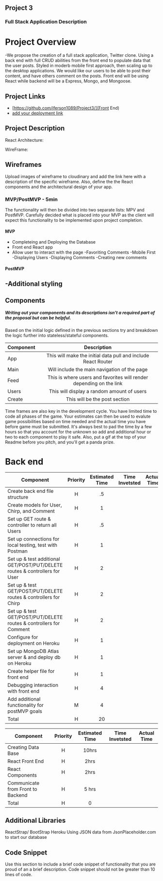 ## Project 3

### Full Stack Application Description

# Project Overview

-We propose the creation of a full stack application, Twitter clone. Using a back end with full CRUD abilities from the front end to populate
data that the user posts. Styled in moderb mobile first approach, then scaling up to the desktop applications. We would like our users to be able to post their content, and have others comment on the posts.
Front end will be using React while backend will be a Express, Mongo, and Mongoose.

## Project Links

- [https://github.com/jferson1089/Project3/](Front End)
- [add your deployment link]()

## Project Description

React Architecture:

WireFrame:



## Wireframes

Upload images of wireframe to cloudinary and add the link here with a description of the specific wireframe. Also, define the the React components and the architectural design of your app.


### MVP/PostMVP - 5min

The functionality will then be divided into two separate lists: MPV and PostMVP.  Carefully decided what is placed into your MVP as the client will expect this functionality to be implemented upon project completion.  

#### MVP 
- Completeing and Deploying the Database
- Front end React app
- Allow user to interact with the page
-Favoriting Comments
-Mobile First
-Displaying Users
-Displaying Comments
-Creating new comments


#### PostMVP 

-Additional styling
-


## Components
##### Writing out your components and its descriptions isn't a required part of the proposal but can be helpful.

Based on the initial logic defined in the previous sections try and breakdown the logic further into stateless/stateful components. 

| Component | Description | 
| --- | :---: |  
| App | This will make the initial data pull and include React Router| 
| Main | Will include the main navigation of the page | 
| Feed | This is where users and favorites will render depending on the link | 
| Users| This will display a random amount of users|
| Create | This will be the post section



Time frames are also key in the development cycle.  You have limited time to code all phases of the game.  Your estimates can then be used to evalute game possibilities based on time needed and the actual time you have before game must be submitted. It's always best to pad the time by a few hours so that you account for the unknown so add and additional hour or two to each component to play it safe. Also, put a gif at the top of your Readme before you pitch, and you'll get a panda prize.

# Back end
| Component | Priority | Estimated Time | Time Invetsted | Actual Time |
| --- | :---: |  :---: | :---: | :---: |
| Create back end file structure | H | .5 | |
| Create models for User, Chirp, and Comment | H | 1 | |
| Set up GET route & controller to return all Users | H | .5 | |
| Set up connections for local testing, test with Postman | H | 1 | |
| Set up & test additional GET/POST/PUT/DELETE routes & controllers for User | H | 2 | |
| Set up & test GET/POST/PUT/DELETE routes & controllers for Chirp | H | 2 | |
| Set up & test GET/POST/PUT/DELETE routes & controllers for Comment | H | 2 | |
| Configure for deployment on Heroku | H | 1 | |
| Set up MongoDB Atlas server & and deploy db on Heroku | H | 1 | |
| Create helper file for front end | H | 1 | |
| Debugging interaction with front end | H | 4 | |
| Add additional functionality for postMVP goals | M | 4 | |
| Total | H | 20 |  | |


| Component | Priority | Estimated Time | Time Invetsted | Actual Time |
| --- | :---: |  :---: | :---: | :---: |
| Creating Data Base | H | 10hrs | |
| React Front End | H | 2hrs|  |  |
| React Components| H | 2hrs | |
| Communicate from Front to Backend | H | 5 hrs|  |  |
| Total | H | 0 |  | |

## Additional Libraries
ReactStrap/ BootStrap
Heroku
Using JSON data from JsonPlaceholder.com to start our database

## Code Snippet

Use this section to include a brief code snippet of functionality that you are proud of an a brief description.  Code snippet should not be greater than 10 lines of code. 

```

```
